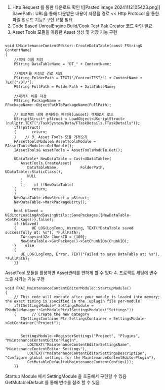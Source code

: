 
1.  Http Request 를 통한 다운로드 확인
   ![[Pasted image 20241112105423.png]]
   SavePath : URL을 통해 다운받은 내용이 저장될 경로 
   << Http Protocol 을 통한 파일 업로드 기능? 구현 요청 필요 
2. Code Based UnrealEngine Build/Cook Test
   Pak Creator 코드 확인 필요 
3. Asset Tools 모듈을 이용한 Asset 생성 및 저장 기능 구현 
```
  
void UMaintenanceContentEditor::CreateDataTable(const FString& ContentName)  
{  
    //객체 이름 저장  
    FString DataTableName = "DT_" + ContentName;  
  
    //패키지를 저장할 경로 저장  
    FString FolderPath = TEXT("/ContentTEST/") + ContentName + TEXT("/DT/");  
    FString FullPath = FolderPath + DataTableName;  
  
    //패키지 이름 저장  
    FString PackageName = FPackageName::ObjectPathToPackageName(FullPath);  
  
    // 프로젝트 내에 존재하는 패키지(uasset) 객체로서 로드   
	UScriptStruct* pStruct = LoadObject<UScriptStruct>(nullptr,TEXT("/TaskSystem/Data/FTaskDetails.FTaskDetails"));  
    if(!pStruct)  
    {       return;  
    }    // 3. Asset Tools 모듈 가져오기  
    FAssetToolsModule& AssetToolsModule = FAssetToolsModule::GetModule();  
    IAssetTools& AssetTools = AssetToolsModule.Get();  
  
    UDataTable* NewDataTable = Cast<UDataTable>(  
       AssetTools.CreateAsset(  
          DataTableName,          FolderPath,          UDataTable::StaticClass(),  
          NULL  
       )  
       );    if (!NewDataTable)  
    {       return;  
    }  
    NewDataTable->RowStruct = pStruct;  
    NewDataTable->MarkPackageDirty();  
  
    bool bSaved = UEditorLoadingAndSavingUtils::SavePackages({NewDataTable->GetPackage()},false);  
    if (bSaved)  
    {       UE_LOG(LogTemp, Warning, TEXT("DataTable saved successfully at: %s"), *FullPath);  
       TArray<int32> ChunkID = {100};  
       NewDataTable->GetPackage()->SetChunkIDs(ChunkID);  
    }    else  
    {  
       UE_LOG(LogTemp, Error, TEXT("Failed to save DataTable at: %s"), *FullPath);  
    }}

```
AssetTool 모듈을 활용하면 Asset관리를 편하게 할 수 있다
4. 프로젝트 세팅에 변수 노출 시키는 기능 구현
```
void FKAI_MaintenanceContentEditorModule::StartupModule()  
{  
    // This code will execute after your module is loaded into memory; the exact timing is specified in the .uplugin file per-module  
    if(ISettingsModule* SettingsModule = FModuleManager::GetModulePtr<ISettingsModule>("Settings"))  
    {       // Create the new category  
       ISettingsContainerPtr SettingsContainer = SettingsModule->GetContainer("Project");  
  
  
       SettingsModule->RegisterSettings("Project", "Plugins", "MaintenanceContentEditorPlugin",  
          LOCTEXT("MaintenanceContentEditorSettingsName", "MaintenanceContentEditor Settings"),  
          LOCTEXT("MaintenanceContentEditorSettingsDescription", "Configure global settings for the MaintenanceContentEditorPlugin"),  
          GetMutableDefault<UMaintenanceContentConfig>());  
    }}
```
Startup Module 에서 SettingModule 을 호출해서 구현할 수 있음 GetMutableDefault<MyClass> 를 통해 변수를 참조 할 수 있음 